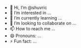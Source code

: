 - 👋 Hi, I’m @shuvric
- 👀 I’m interested in ...
- 🌱 I’m currently learning ...
- 💞️ I’m looking to collaborate on ...
- 📫 How to reach me ...
- 😄 Pronouns: ...
- ⚡ Fun fact: ...

<!---
shuvric/shuvric is a ✨ special ✨ repository because its `README.md` (this file) appears on your GitHub profile.
You can click the Preview link to take a look at your changes.
--->
